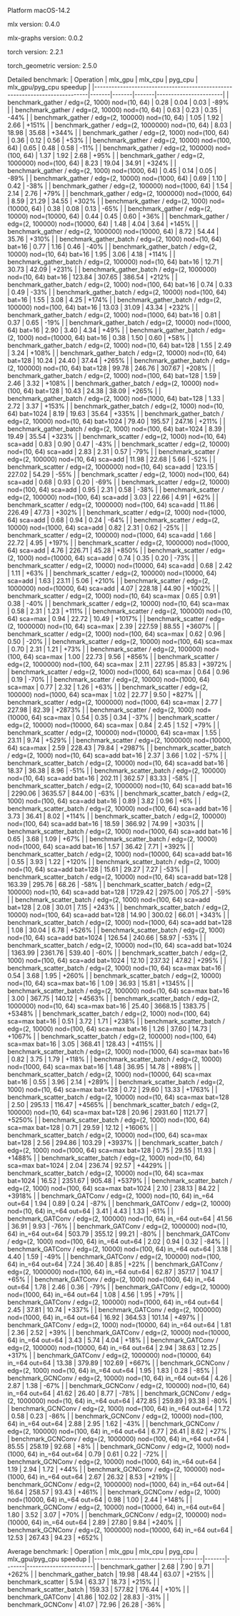 Platform macOS-14.2

mlx version: 0.4.0

mlx-graphs version: 0.0.2

torch version: 2.2.1

torch_geometric version: 2.5.0

Detailed benchmark:
| Operation                                                                  | mlx_gpu | mlx_cpu | pyg_cpu | mlx_gpu/pyg_cpu speedup |
|----------------------------------------------------------------------------|-------|-------|-------|-----------------------|
| benchmark_gather / edg=(2, 1000) nod=(10, 64)                          |   0.28 |   0.04 |   0.03 |    -89% |
| benchmark_gather / edg=(2, 10000) nod=(10, 64)                         |   0.63 |   0.23 |   0.35 |    -44% |
| benchmark_gather / edg=(2, 100000) nod=(10, 64)                        |   1.05 |   1.92 |   2.66 |   +151% |
| benchmark_gather / edg=(2, 1000000) nod=(10, 64)                       |   8.03 |  18.98 |  35.68 |   +344% |
| benchmark_gather / edg=(2, 1000) nod=(100, 64)                         |   0.36 |   0.12 |   0.56 |    +53% |
| benchmark_gather / edg=(2, 10000) nod=(100, 64)                        |   0.65 |   0.48 |   0.58 |    -11% |
| benchmark_gather / edg=(2, 100000) nod=(100, 64)                       |   1.37 |   1.92 |   2.68 |    +95% |
| benchmark_gather / edg=(2, 1000000) nod=(100, 64)                      |   8.23 |  19.04 |  34.91 |   +324% |
| benchmark_gather / edg=(2, 1000) nod=(1000, 64)                        |   0.45 |   0.14 |   0.05 |    -89% |
| benchmark_gather / edg=(2, 10000) nod=(1000, 64)                       |   0.69 |   1.10 |   0.42 |    -38% |
| benchmark_gather / edg=(2, 100000) nod=(1000, 64)                      |   1.54 |   2.14 |   2.76 |    +79% |
| benchmark_gather / edg=(2, 1000000) nod=(1000, 64)                     |   8.59 |  21.29 |  34.55 |   +302% |
| benchmark_gather / edg=(2, 1000) nod=(10000, 64)                       |   0.38 |   0.08 |   0.13 |    -65% |
| benchmark_gather / edg=(2, 10000) nod=(10000, 64)                      |   0.44 |   0.45 |   0.60 |    +36% |
| benchmark_gather / edg=(2, 100000) nod=(10000, 64)                     |   1.48 |   4.04 |   3.64 |   +145% |
| benchmark_gather / edg=(2, 1000000) nod=(10000, 64)                    |   8.72 |  54.44 |  35.76 |   +310% |
| benchmark_gather_batch / edg=(2, 1000) nod=(10, 64) bat=16             |   0.77 |   1.16 |   0.46 |    -40% |
| benchmark_gather_batch / edg=(2, 10000) nod=(10, 64) bat=16            |   1.95 |   3.06 |   4.18 |   +114% |
| benchmark_gather_batch / edg=(2, 100000) nod=(10, 64) bat=16           |  12.71 |  30.73 |  42.09 |   +231% |
| benchmark_gather_batch / edg=(2, 1000000) nod=(10, 64) bat=16          | 123.84 | 307.65 | 386.54 |   +212% |
| benchmark_gather_batch / edg=(2, 1000) nod=(100, 64) bat=16            |   0.74 |   0.33 |   0.49 |    -33% |
| benchmark_gather_batch / edg=(2, 10000) nod=(100, 64) bat=16           |   1.55 |   3.08 |   4.25 |   +174% |
| benchmark_gather_batch / edg=(2, 100000) nod=(100, 64) bat=16          |  13.03 |  31.09 |  43.34 |   +232% |
| benchmark_gather_batch / edg=(2, 1000) nod=(1000, 64) bat=16           |   0.81 |   0.37 |   0.65 |    -19% |
| benchmark_gather_batch / edg=(2, 10000) nod=(1000, 64) bat=16          |   2.90 |   3.40 |   4.34 |    +49% |
| benchmark_gather_batch / edg=(2, 1000) nod=(10000, 64) bat=16          |   0.38 |   1.50 |   0.60 |    +58% |
| benchmark_gather_batch / edg=(2, 1000) nod=(10, 64) bat=128            |   1.55 |   2.49 |   3.24 |   +108% |
| benchmark_gather_batch / edg=(2, 10000) nod=(10, 64) bat=128           |  10.24 |  24.40 |  37.44 |   +265% |
| benchmark_gather_batch / edg=(2, 100000) nod=(10, 64) bat=128          |  99.78 | 246.76 | 307.67 |   +208% |
| benchmark_gather_batch / edg=(2, 1000) nod=(100, 64) bat=128           |   1.59 |   2.46 |   3.32 |   +108% |
| benchmark_gather_batch / edg=(2, 10000) nod=(100, 64) bat=128          |  10.43 |  24.38 |  38.09 |   +265% |
| benchmark_gather_batch / edg=(2, 1000) nod=(1000, 64) bat=128          |   1.33 |   2.72 |   3.37 |   +153% |
| benchmark_gather_batch / edg=(2, 1000) nod=(10, 64) bat=1024           |   8.19 |  19.63 |  35.64 |   +335% |
| benchmark_gather_batch / edg=(2, 10000) nod=(10, 64) bat=1024          |  79.40 | 195.57 | 247.16 |   +211% |
| benchmark_gather_batch / edg=(2, 1000) nod=(100, 64) bat=1024          |   8.39 |  19.49 |  35.54 |   +323% |
| benchmark_scatter / edg=(2, 1000) nod=(10, 64) sca=add                 |   0.83 |   0.90 |   0.47 |    -43% |
| benchmark_scatter / edg=(2, 10000) nod=(10, 64) sca=add                |   2.83 |   2.31 |   0.57 |    -79% |
| benchmark_scatter / edg=(2, 100000) nod=(10, 64) sca=add               |  11.98 |  22.68 |   5.66 |    -52% |
| benchmark_scatter / edg=(2, 1000000) nod=(10, 64) sca=add              | 123.15 | 227.02 |  54.29 |    -55% |
| benchmark_scatter / edg=(2, 1000) nod=(100, 64) sca=add                |   0.68 |   0.93 |   0.20 |    -69% |
| benchmark_scatter / edg=(2, 10000) nod=(100, 64) sca=add               |   0.95 |   2.31 |   0.58 |    -38% |
| benchmark_scatter / edg=(2, 100000) nod=(100, 64) sca=add              |   3.03 |  22.66 |   4.91 |    +62% |
| benchmark_scatter / edg=(2, 1000000) nod=(100, 64) sca=add             |  11.86 | 226.49 |  47.73 |   +302% |
| benchmark_scatter / edg=(2, 1000) nod=(1000, 64) sca=add               |   0.68 |   0.94 |   0.24 |    -64% |
| benchmark_scatter / edg=(2, 10000) nod=(1000, 64) sca=add              |   0.82 |   2.31 |   0.62 |    -25% |
| benchmark_scatter / edg=(2, 100000) nod=(1000, 64) sca=add             |   1.66 |  22.72 |   4.95 |   +197% |
| benchmark_scatter / edg=(2, 1000000) nod=(1000, 64) sca=add            |   4.76 | 226.71 |  45.28 |   +850% |
| benchmark_scatter / edg=(2, 1000) nod=(10000, 64) sca=add              |   0.74 |   0.35 |   0.20 |    -73% |
| benchmark_scatter / edg=(2, 10000) nod=(10000, 64) sca=add             |   0.68 |   2.42 |   1.11 |    +63% |
| benchmark_scatter / edg=(2, 100000) nod=(10000, 64) sca=add            |   1.63 |  23.11 |   5.06 |   +210% |
| benchmark_scatter / edg=(2, 1000000) nod=(10000, 64) sca=add           |   4.07 | 228.18 |  44.90 |  +1002% |
| benchmark_scatter / edg=(2, 1000) nod=(10, 64) sca=max                 |   0.65 |   0.91 |   0.38 |    -40% |
| benchmark_scatter / edg=(2, 10000) nod=(10, 64) sca=max                |   0.58 |   2.31 |   1.23 |   +111% |
| benchmark_scatter / edg=(2, 100000) nod=(10, 64) sca=max               |   0.94 |  22.72 |  10.49 |  +1017% |
| benchmark_scatter / edg=(2, 1000000) nod=(10, 64) sca=max              |   2.39 | 227.59 |  88.55 |  +3607% |
| benchmark_scatter / edg=(2, 1000) nod=(100, 64) sca=max                |   0.62 |   0.96 |   0.50 |    -20% |
| benchmark_scatter / edg=(2, 10000) nod=(100, 64) sca=max               |   0.70 |   2.31 |   1.21 |    +73% |
| benchmark_scatter / edg=(2, 100000) nod=(100, 64) sca=max              |   1.00 |  22.73 |   9.56 |   +856% |
| benchmark_scatter / edg=(2, 1000000) nod=(100, 64) sca=max             |   2.11 | 227.95 |  85.83 |  +3972% |
| benchmark_scatter / edg=(2, 1000) nod=(1000, 64) sca=max               |   0.64 |   0.96 |   0.19 |    -70% |
| benchmark_scatter / edg=(2, 10000) nod=(1000, 64) sca=max              |   0.77 |   2.32 |   1.26 |    +63% |
| benchmark_scatter / edg=(2, 100000) nod=(1000, 64) sca=max             |   1.02 |  22.77 |   9.50 |   +827% |
| benchmark_scatter / edg=(2, 1000000) nod=(1000, 64) sca=max            |   2.77 | 227.98 |  82.39 |  +2873% |
| benchmark_scatter / edg=(2, 1000) nod=(10000, 64) sca=max              |   0.54 |   0.35 |   0.34 |    -37% |
| benchmark_scatter / edg=(2, 10000) nod=(10000, 64) sca=max             |   0.84 |   2.45 |   1.52 |    +79% |
| benchmark_scatter / edg=(2, 100000) nod=(10000, 64) sca=max            |   1.55 |  23.11 |   9.74 |   +529% |
| benchmark_scatter / edg=(2, 1000000) nod=(10000, 64) sca=max           |   2.59 | 228.43 |  79.84 |  +2987% |
| benchmark_scatter_batch / edg=(2, 1000) nod=(10, 64) sca=add bat=16    |   2.37 |   3.66 |   1.02 |    -57% |
| benchmark_scatter_batch / edg=(2, 10000) nod=(10, 64) sca=add bat=16   |  18.37 |  36.38 |   8.96 |    -51% |
| benchmark_scatter_batch / edg=(2, 100000) nod=(10, 64) sca=add bat=16  | 202.11 | 362.57 |  83.33 |    -58% |
| benchmark_scatter_batch / edg=(2, 1000000) nod=(10, 64) sca=add bat=16 | 2290.06 | 3635.57 | 844.00 |    -63% |
| benchmark_scatter_batch / edg=(2, 1000) nod=(100, 64) sca=add bat=16   |   0.89 |   3.82 |   0.96 |     +6% |
| benchmark_scatter_batch / edg=(2, 10000) nod=(100, 64) sca=add bat=16  |   3.73 |  36.41 |   8.02 |   +114% |
| benchmark_scatter_batch / edg=(2, 100000) nod=(100, 64) sca=add bat=16 |  18.59 | 366.92 |  74.99 |   +303% |
| benchmark_scatter_batch / edg=(2, 1000) nod=(1000, 64) sca=add bat=16  |   0.65 |   3.68 |   1.09 |    +67% |
| benchmark_scatter_batch / edg=(2, 10000) nod=(1000, 64) sca=add bat=16 |   1.57 |  36.42 |   7.71 |   +392% |
| benchmark_scatter_batch / edg=(2, 1000) nod=(10000, 64) sca=add bat=16 |   0.55 |   3.93 |   1.22 |   +120% |
| benchmark_scatter_batch / edg=(2, 1000) nod=(10, 64) sca=add bat=128   |  15.61 |  29.27 |   7.27 |    -53% |
| benchmark_scatter_batch / edg=(2, 10000) nod=(10, 64) sca=add bat=128  | 163.39 | 295.76 |  68.26 |    -58% |
| benchmark_scatter_batch / edg=(2, 100000) nod=(10, 64) sca=add bat=128 | 1729.42 | 2975.00 | 705.27 |    -59% |
| benchmark_scatter_batch / edg=(2, 1000) nod=(100, 64) sca=add bat=128  |   2.08 |  30.01 |   7.15 |   +243% |
| benchmark_scatter_batch / edg=(2, 10000) nod=(100, 64) sca=add bat=128 |  14.90 | 300.02 |  66.01 |   +343% |
| benchmark_scatter_batch / edg=(2, 1000) nod=(1000, 64) sca=add bat=128 |   1.08 |  30.04 |   6.78 |   +526% |
| benchmark_scatter_batch / edg=(2, 1000) nod=(10, 64) sca=add bat=1024  | 126.54 | 240.66 |  58.97 |    -53% |
| benchmark_scatter_batch / edg=(2, 10000) nod=(10, 64) sca=add bat=1024 | 1363.99 | 2361.76 | 539.40 |    -60% |
| benchmark_scatter_batch / edg=(2, 1000) nod=(100, 64) sca=add bat=1024 |  12.10 | 237.32 |  47.82 |   +295% |
| benchmark_scatter_batch / edg=(2, 1000) nod=(10, 64) sca=max bat=16    |   0.54 |   3.68 |   1.95 |   +260% |
| benchmark_scatter_batch / edg=(2, 10000) nod=(10, 64) sca=max bat=16   |   1.09 |  36.93 |  15.81 |  +1345% |
| benchmark_scatter_batch / edg=(2, 100000) nod=(10, 64) sca=max bat=16  |   3.00 | 367.75 | 140.12 |  +4563% |
| benchmark_scatter_batch / edg=(2, 1000000) nod=(10, 64) sca=max bat=16 |  25.40 | 3668.15 | 1383.75 |  +5348% |
| benchmark_scatter_batch / edg=(2, 1000) nod=(100, 64) sca=max bat=16   |   0.51 |   3.72 |   1.71 |   +238% |
| benchmark_scatter_batch / edg=(2, 10000) nod=(100, 64) sca=max bat=16  |   1.26 |  37.60 |  14.73 |  +1067% |
| benchmark_scatter_batch / edg=(2, 100000) nod=(100, 64) sca=max bat=16 |   3.05 | 368.41 | 128.43 |  +4115% |
| benchmark_scatter_batch / edg=(2, 1000) nod=(1000, 64) sca=max bat=16  |   0.82 |   3.75 |   1.79 |   +118% |
| benchmark_scatter_batch / edg=(2, 10000) nod=(1000, 64) sca=max bat=16 |   1.48 |  36.95 |  14.78 |   +898% |
| benchmark_scatter_batch / edg=(2, 1000) nod=(10000, 64) sca=max bat=16 |   0.55 |   3.96 |   2.14 |   +289% |
| benchmark_scatter_batch / edg=(2, 1000) nod=(10, 64) sca=max bat=128   |   0.72 |  29.60 |  13.33 |  +1763% |
| benchmark_scatter_batch / edg=(2, 10000) nod=(10, 64) sca=max bat=128  |   2.50 | 295.13 | 116.47 |  +4565% |
| benchmark_scatter_batch / edg=(2, 100000) nod=(10, 64) sca=max bat=128 |  20.96 | 2931.60 | 1121.77 |  +5250% |
| benchmark_scatter_batch / edg=(2, 1000) nod=(100, 64) sca=max bat=128  |   0.71 |  29.59 |  12.12 |  +1606% |
| benchmark_scatter_batch / edg=(2, 10000) nod=(100, 64) sca=max bat=128 |   2.56 | 294.86 | 103.29 |  +3937% |
| benchmark_scatter_batch / edg=(2, 1000) nod=(1000, 64) sca=max bat=128 |   0.75 |  29.55 |  11.93 |  +1488% |
| benchmark_scatter_batch / edg=(2, 1000) nod=(10, 64) sca=max bat=1024  |   2.04 | 236.74 |  92.57 |  +4429% |
| benchmark_scatter_batch / edg=(2, 10000) nod=(10, 64) sca=max bat=1024 |  16.52 | 2351.67 | 905.48 |  +5379% |
| benchmark_scatter_batch / edg=(2, 1000) nod=(100, 64) sca=max bat=1024 |   2.10 | 238.13 |  84.22 |  +3918% |
| benchmark_GATConv / edg=(2, 1000) nod=(10, 64) in_=64 out=64           |   1.94 |   0.89 |   0.24 |    -87% |
| benchmark_GATConv / edg=(2, 10000) nod=(10, 64) in_=64 out=64          |   3.41 |   4.43 |   1.33 |    -61% |
| benchmark_GATConv / edg=(2, 100000) nod=(10, 64) in_=64 out=64         |  41.56 |  36.91 |   9.93 |    -76% |
| benchmark_GATConv / edg=(2, 1000000) nod=(10, 64) in_=64 out=64        | 503.79 | 355.12 |  99.21 |    -80% |
| benchmark_GATConv / edg=(2, 1000) nod=(100, 64) in_=64 out=64          |   2.02 |   0.94 |   0.32 |    -84% |
| benchmark_GATConv / edg=(2, 10000) nod=(100, 64) in_=64 out=64         |   3.18 |   4.40 |   1.59 |    -49% |
| benchmark_GATConv / edg=(2, 100000) nod=(100, 64) in_=64 out=64        |   7.24 |  36.40 |   8.85 |    +22% |
| benchmark_GATConv / edg=(2, 1000000) nod=(100, 64) in_=64 out=64       |  62.87 | 357.17 | 104.17 |    +65% |
| benchmark_GATConv / edg=(2, 1000) nod=(1000, 64) in_=64 out=64         |   1.78 |   2.46 |   0.36 |    -79% |
| benchmark_GATConv / edg=(2, 10000) nod=(1000, 64) in_=64 out=64        |   1.08 |   4.56 |   1.95 |    +79% |
| benchmark_GATConv / edg=(2, 100000) nod=(1000, 64) in_=64 out=64       |   2.45 |  37.81 |  10.74 |   +337% |
| benchmark_GATConv / edg=(2, 1000000) nod=(1000, 64) in_=64 out=64      |  16.92 | 364.53 | 101.14 |   +497% |
| benchmark_GATConv / edg=(2, 1000) nod=(10000, 64) in_=64 out=64        |   1.81 |   2.36 |   2.52 |    +39% |
| benchmark_GATConv / edg=(2, 10000) nod=(10000, 64) in_=64 out=64       |   3.43 |   5.74 |   4.04 |    +18% |
| benchmark_GATConv / edg=(2, 100000) nod=(10000, 64) in_=64 out=64      |   2.94 |  38.63 |  12.25 |   +317% |
| benchmark_GATConv / edg=(2, 1000000) nod=(10000, 64) in_=64 out=64     |  13.38 | 379.89 | 102.69 |   +667% |
| benchmark_GCNConv / edg=(2, 1000) nod=(10, 64) in_=64 out=64           |   1.95 |   1.83 |   0.28 |    -85% |
| benchmark_GCNConv / edg=(2, 10000) nod=(10, 64) in_=64 out=64          |   4.26 |   2.87 |   1.38 |    -67% |
| benchmark_GCNConv / edg=(2, 100000) nod=(10, 64) in_=64 out=64         |  41.62 |  26.40 |   8.77 |    -78% |
| benchmark_GCNConv / edg=(2, 1000000) nod=(10, 64) in_=64 out=64        | 472.85 | 259.89 |  93.38 |    -80% |
| benchmark_GCNConv / edg=(2, 1000) nod=(100, 64) in_=64 out=64          |   1.72 |   0.58 |   0.23 |    -86% |
| benchmark_GCNConv / edg=(2, 10000) nod=(100, 64) in_=64 out=64         |   2.88 |   2.95 |   1.62 |    -43% |
| benchmark_GCNConv / edg=(2, 100000) nod=(100, 64) in_=64 out=64        |   6.77 |  26.41 |   8.62 |    +27% |
| benchmark_GCNConv / edg=(2, 1000000) nod=(100, 64) in_=64 out=64       |  85.55 | 258.19 |  92.68 |     +8% |
| benchmark_GCNConv / edg=(2, 1000) nod=(1000, 64) in_=64 out=64         |   0.79 |   0.61 |   0.22 |    -72% |
| benchmark_GCNConv / edg=(2, 10000) nod=(1000, 64) in_=64 out=64        |   1.19 |   2.94 |   1.72 |    +44% |
| benchmark_GCNConv / edg=(2, 100000) nod=(1000, 64) in_=64 out=64       |   2.67 |  26.32 |   8.53 |   +219% |
| benchmark_GCNConv / edg=(2, 1000000) nod=(1000, 64) in_=64 out=64      |  16.64 | 258.57 |  93.43 |   +461% |
| benchmark_GCNConv / edg=(2, 1000) nod=(10000, 64) in_=64 out=64        |   0.98 |   1.00 |   2.44 |   +148% |
| benchmark_GCNConv / edg=(2, 10000) nod=(10000, 64) in_=64 out=64       |   1.80 |   3.52 |   3.07 |    +70% |
| benchmark_GCNConv / edg=(2, 100000) nod=(10000, 64) in_=64 out=64      |   2.89 |  27.80 |   9.84 |   +240% |
| benchmark_GCNConv / edg=(2, 1000000) nod=(10000, 64) in_=64 out=64     |  12.53 | 267.43 |  94.23 |   +652% |

Average benchmark:
| Operation                    | mlx_gpu | mlx_cpu | pyg_cpu | mlx_gpu/pyg_cpu speedup |
|------------------------------|-------|-------|-------|-----------------------|
| benchmark_gather         |   2.68 |   7.90 |   9.71 |   +262% |
| benchmark_gather_batch   |  19.98 |  48.44 |  63.07 |   +215% |
| benchmark_scatter        |   5.94 |  63.37 |  18.73 |   +215% |
| benchmark_scatter_batch  | 159.33 | 577.82 | 176.44 |    +10% |
| benchmark_GATConv        |  41.86 | 102.02 |  28.83 |    -31% |
| benchmark_GCNConv        |  41.07 |  72.96 |  26.28 |    -36% |
